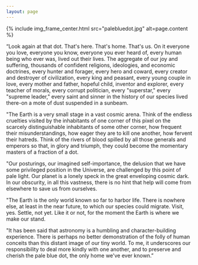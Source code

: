 ```yaml
---
layout: page
---
```


{% include img_frame_center.html src="palebluedot.jpg" alt=page.content %}


“Look again at that dot. That's here. That's home. That's us. On it
everyone you love, everyone you know, everyone you ever heard of,
every human being who ever was, lived out their lives. The aggregate
of our joy and suffering, thousands of confident religions,
ideologies, and economic doctrines, every hunter and forager, every
hero and coward, every creator and destroyer of civilization, every
king and peasant, every young couple in love, every mother and father,
hopeful child, inventor and explorer, every teacher of morals, every
corrupt politician, every "superstar," every "supreme leader," every
saint and sinner in the history of our species lived there-on a mote
of dust suspended in a sunbeam.

"The Earth is a very small stage in a vast cosmic arena. Think of the
endless cruelties visited by the inhabitants of one corner of this
pixel on the scarcely distinguishable inhabitants of some other
corner, how frequent their misunderstandings, how eager they are to
kill one another, how fervent their hatreds. Think of the rivers of
blood spilled by all those generals and emperors so that, in glory and
triumph, they could become the momentary masters of a fraction of a
dot.

"Our posturings, our imagined self-importance, the delusion that we
have some privileged position in the Universe, are challenged by this
point of pale light. Our planet is a lonely speck in the great
enveloping cosmic dark. In our obscurity, in all this vastness, there
is no hint that help will come from elsewhere to save us from
ourselves.

"The Earth is the only world known so far to harbor life. There is
nowhere else, at least in the near future, to which our species could
migrate. Visit, yes. Settle, not yet. Like it or not, for the moment
the Earth is where we make our stand.

"It has been said that astronomy is a humbling and character-building
experience. There is perhaps no better demonstration of the folly of
human conceits than this distant image of our tiny world. To me, it
underscores our responsibility to deal more kindly with one another,
and to preserve and cherish the pale blue dot, the only home we've
ever known.”
